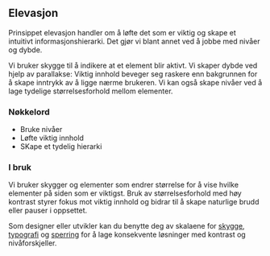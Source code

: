 ## Elevasjon

Prinsippet elevasjon handler om å løfte det som er viktig og skape et intuitivt informasjonshierarki. Det gjør vi blant annet ved å jobbe med nivåer og dybde.

Vi bruker skygge til å indikere at et element blir aktivt. Vi skaper dybde ved hjelp av parallakse: Viktig innhold beveger seg raskere enn bakgrunnen for å skape inntrykk av å ligge nærme brukeren. Vi kan også skape nivåer ved å lage tydelige størrelsesforhold mellom elementer.

### Nøkkelord

-   Bruke nivåer
-   Løfte viktig innhold
-   SKape et tydelig hierarki

### I bruk

Vi bruker skygger og elementer som endrer størrelse for å vise hvilke elementer på siden som er viktigst. Bruk av størrelsesforhold med høy kontrast styrer fokus mot viktig innhold og bidrar til å skape naturlige brudd eller pauser i oppsettet.

Som designer eller utvikler kan du benytte deg av skalaene for [skygge](), [typografi]() og [sperring]() for å lage konsekvente løsninger med kontrast og nivåforskjeller.
